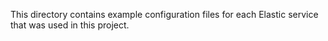 This directory contains example configuration files 
for each Elastic service that was used in this project.
